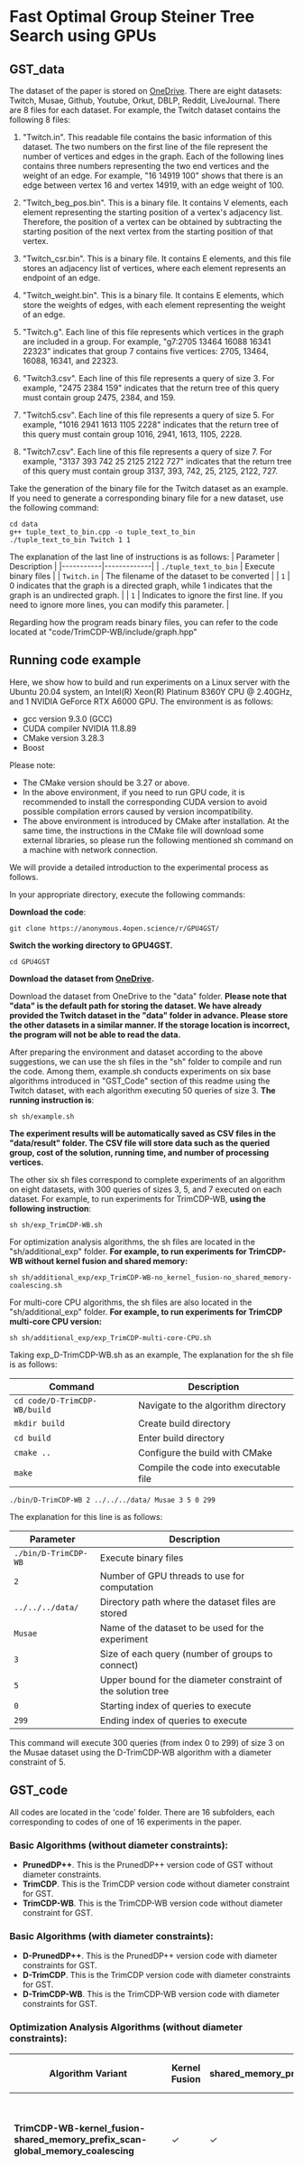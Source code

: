 # Fast Optimal Group Steiner Tree Search using GPUs

## GST_data
The dataset of the paper is stored on [OneDrive](https://1drv.ms/f/c/683d9dd9f262486b/Ek6Fl_brQzhDnI2cmhGIHxMBQ-L1ApeSqxwZKE4NBsDXSQ?e=3RBc8S). There are eight datasets: Twitch, Musae, Github,  Youtube, Orkut, DBLP, Reddit, LiveJournal. There are 8 files for each dataset. For example, the Twitch dataset contains the following 8 files:
1. "Twitch.in". This readable file contains the basic information of this dataset. The two numbers on the first line of the file represent the number of vertices and edges in the graph. Each of the following lines contains three numbers representing the two end vertices and the weight of an edge. For example, "16 14919 100" shows that there is an edge between vertex 16 and vertex 14919, with an edge weight of 100.

2. "Twitch_beg_pos.bin". This is a binary file. It contains V elements, each element representing the starting position of a vertex's adjacency list. Therefore, the position of a vertex can be obtained by subtracting the starting position of the next vertex from the starting position of that vertex.

3. "Twitch_csr.bin". This is a binary file. It contains E elements, and this file stores an adjacency list of vertices, where each element represents an endpoint of an edge.

4. "Twitch_weight.bin". This is a binary file. It contains E elements, which store the weights of edges, with each element representing the weight of an edge.

5. "Twitch.g". Each line of this file represents which vertices in the graph are included in a group. For example, "g7:2705 13464 16088 16341 22323" indicates that group 7 contains five vertices: 2705, 13464, 16088, 16341, and 22323.

6. "Twitch3.csv". Each line of this file represents a query of size 3. For example, "2475 2384 159" indicates that the return tree of this query must contain group 2475, 2384, and 159.

7. "Twitch5.csv". Each line of this file represents a query of size 5. For example, "1016 2941 1613 1105 2228" indicates that the return tree of this query must contain group 1016, 2941, 1613, 1105, 2228.

8. "Twitch7.csv". Each line of this file represents a query of size 7. For example, "3137 393 742 25 2125 2122 727" indicates that the return tree of this query must contain group 3137, 393, 742, 25, 2125, 2122, 727.

Take the generation of the binary file for the Twitch dataset as an example. If you need to generate a corresponding binary file for a new dataset, use the following command:

```
cd data
g++ tuple_text_to_bin.cpp -o tuple_text_to_bin
./tuple_text_to_bin Twitch 1 1
```
The explanation of the last line of instructions is as follows:
| Parameter | Description |
|-----------|-------------|
| `./tuple_text_to_bin` | Execute binary files |
| `Twitch.in` | The filename of the dataset to be converted |
| `1` | 0 indicates that the graph is a directed graph, while 1 indicates that the graph is an undirected graph. |
| `1` | Indicates to ignore the first line. If you need to ignore more lines, you can modify this parameter. |

Regarding how the program reads binary files, you can refer to the code located at "code/TrimCDP-WB/include/graph.hpp"
   
## Running code example
Here, we show how to build and run experiments on a Linux server with the Ubuntu 20.04 system, an Intel(R) Xeon(R) Platinum 8360Y CPU @ 2.40GHz, and 1 NVIDIA GeForce RTX A6000 GPU. The environment is as follows:
- gcc version 9.3.0 (GCC)
- CUDA compiler NVIDIA 11.8.89
- CMake version 3.28.3
- Boost

Please note:
- The CMake version should be 3.27 or above.
- In the above environment, if you need to run GPU code, it is recommended to install the corresponding CUDA version to avoid possible compilation errors caused by version incompatibility.
- The above environment is introduced by CMake after installation.  At the same time, the instructions in the CMake file will download some external libraries, so please run the following mentioned sh command on a machine with network connection.

We will provide a detailed introduction to the experimental process as follows.

In your appropriate directory, execute the following commands:

 **Download the code**:
```
git clone https://anonymous.4open.science/r/GPU4GST/
```
 **Switch the working directory to GPU4GST.**
```
cd GPU4GST
```
 **Download the dataset from [OneDrive](https://1drv.ms/f/c/683d9dd9f262486b/Ek6Fl_brQzhDnI2cmhGIHxMBQ-L1ApeSqxwZKE4NBsDXSQ?e=3RBc8S).**

Download the dataset from OneDrive to the "data" folder. **Please note that "data" is the default path for storing the dataset. We have already provided the Twitch dataset in the "data" folder in advance. Please store the other datasets in a similar manner.  If the storage location is incorrect, the program will not be able to read the data.**



After preparing the environment and dataset according to the above suggestions, we can use the sh files in the "sh" folder to compile and run the code.
Among them, example.sh conducts experiments on six base algorithms introduced in "GST_Code" section of this readme using the Twitch dataset, with each algorithm executing 50 queries of size 3. **The running instruction is**:
 ```
sh sh/example.sh
 ```
**The experiment results will be automatically saved as CSV files in the "data/result" folder. The CSV file will store data such as the queried group, cost of the solution, running time, and number of processing vertices.**


The other six sh files correspond to complete experiments of an algorithm on eight datasets, with 300 queries of sizes 3, 5, and 7 executed on each dataset. For example, to run experiments for TrimCDP-WB, **using the following instruction**:

 ```
sh sh/exp_TrimCDP-WB.sh
 ```

For optimization analysis algorithms, the sh files are located in the "sh/additional_exp" folder. **For example, to run experiments for TrimCDP-WB without kernel fusion and shared memory:**

 ```
sh sh/additional_exp/exp_TrimCDP-WB-no_kernel_fusion-no_shared_memory-coalescing.sh
 ```

For multi-core CPU algorithms, the sh files are also located in the "sh/additional_exp" folder. **For example, to run experiments for TrimCDP multi-core CPU version:**

 ```
sh sh/additional_exp/exp_TrimCDP-multi-core-CPU.sh
 ```


Taking exp_D-TrimCDP-WB.sh as an example, The explanation for the sh file is as follows:

| Command | Description |
|---------|-------------|
| `cd code/D-TrimCDP-WB/build` | Navigate to the algorithm directory |
| `mkdir build` | Create build directory |
| `cd build` | Enter build directory |
| `cmake ..` | Configure the build with CMake |
| `make` | Compile the code into executable file |
```
./bin/D-TrimCDP-WB 2 ../../../data/ Musae 3 5 0 299
```
The explanation for this line is as follows:

| Parameter | Description |
|-----------|-------------|
| `./bin/D-TrimCDP-WB` | Execute binary files |
| `2` | Number of GPU threads to use for computation |
| `../../../data/` | Directory path where the dataset files are stored |
| `Musae` | Name of the dataset to be used for the experiment |
| `3` | Size of each query (number of groups to connect) |
| `5` | Upper bound for the diameter constraint of the solution tree |
| `0` | Starting index of queries to execute  |
| `299` | Ending index of queries to execute  |

This command will execute 300 queries (from index 0 to 299) of size 3 on the Musae dataset using the D-TrimCDP-WB algorithm with a diameter constraint of 5.


## GST_code
All codes are located in the 'code' folder. There are 16 subfolders, each corresponding to codes of one of 16 experiments in the paper.

### Basic Algorithms (without diameter constraints):
- **PrunedDP++**. This is the PrunedDP++ version code of GST without diameter constraints.
- **TrimCDP**. This is the TrimCDP version code without diameter constraint for GST.
- **TrimCDP-WB**. This is the TrimCDP-WB version code without diameter constraint for GST.

### Basic Algorithms (with diameter constraints):
- **D-PrunedDP++**. This is the PrunedDP++ version code with diameter constraints for GST.
- **D-TrimCDP**. This is the TrimCDP version code with diameter constraints for GST.
- **D-TrimCDP-WB**. This is the TrimCDP-WB version code with diameter constraints for GST.

### Optimization Analysis Algorithms (without diameter constraints):

| Algorithm Variant | Kernel Fusion | shared_memory_prefix_scan | Global Memory Coalescing | Description |
|-------------------|---------------|--------------------------|-------------------------|-------------|
| **TrimCDP-WB-kernel_fusion-shared_memory_prefix_scan-global_memory_coalescing** | ✓ | ✓ | ✓ | kernel fusion, shared memory prefix scan, global memory coalescing |
| **TrimCDP-WB-kernel_fusion-no_shared_memory_prefix_scan-global_memory_coalescing** | ✓ | ✗ | ✓ | kernel fusion, global memory coalescing, no shared memory prefix scan |
| **TrimCDP-WB-no_kernel_fusion** | ✗ | ✗ | ✓ | no kernel fusion, no shared memory prefix scan, global memory coalescing |
| **TrimCDP-WB-no_global_memory_coalescing** | ✓ | ✗ | ✗ | kernel fusion, no shared memory prefix scan, no global memory coalescing |

### Optimization Analysis Algorithms (with diameter constraints):

| Algorithm Variant | Kernel Fusion | shared_memory_prefix_scan | Global Memory Coalescing | Description |
|-------------------|---------------|--------------------------|-------------------------|-------------|
| **D-TrimCDP-WB-kernel_fusion-shared_memory_prefix_scan-global_memory_coalescing** | ✓ | ✓ | ✓ | kernel fusion, shared memory prefix scan, global memory coalescing |
| **D-TrimCDP-WB-kernel_fusion-no_shared_memory_prefix_scan-global_memory_coalescing** | ✓ | ✗ | ✓ | kernel fusion, global memory coalescing, no shared memory prefix scan |
| **D-TrimCDP-WB-no_kernel_fusion** | ✗ | ✗ | ✓ | no kernel fusion, no shared memory prefix scan, global memory coalescing |
| **D-TrimCDP-WB-no_global_memory_coalescing** | ✓ | ✗ | ✗ | kernel fusion, no shared memory prefix scan, no global memory coalescing |

### Multi-core CPU Algorithms:
- **TrimCDP-multi-core-CPU**. This is the multi-threaded version of TrimCDP without using a priority queue.
- **D-TrimCDP-multi-core-CPU**. This is the multi-threaded version of D-TrimCDP without using a priority queue.

In the 16 subfolders, there are .h, .cu, .cuh, and .cpp files used for conducting experiments in the paper. The .h and .cuh files are in the "include" directory, while the .cpp files are in the "src" directory. The explanations for them are as follows.


### PrunedDP++:
- "PrunedDP++/src/main.cpp" contains codes for conducting experiments for PrunedDP++. 
- "PrunedDP++/include/CPUNONHOP.h" contains codes of PrunedDP++.

The command to run this experiment is:
 ```
sh sh/exp_prunedDP++.sh
 ```

### TrimCDP:
- "TrimCDP/src/main.cpp" contains codes for conducting experiments for TrimCDP. 
- "TrimCDP/include/exp_GPU_nonHop.h" contains code for reading the graph, groups, and queries.
- "TrimCDP/src/DPQ.cu" contains codes of TrimCDP.

The command to run this experiment is:
 ```
sh sh/exp_TrimCDP.sh
 ```

### TrimCDP-WB:
- "TrimCDP-WB/src/GSTnonHop.cu" contains codes for conducting experiments for TrimCDP-WB. 
- "TrimCDP-WB/include/mapper_enactor.cuh" contains the overall framework of TrimCDP-WB.
- "TrimCDP-WB/include/mapper.cuh" contains codes for performing specific operations on vertices, such as grow and merge operations.
- "TrimCDP-WB/include/reducer.cuh" contains codes for organizing and allocating work after completing vertices operations.

The command to run this experiment is:
 ```
sh sh/exp_TrimCDP-WB.sh
 ```

### D-PrunedDP++:
- "D-PrunedDP++/src/main.cpp" contains codes for conducting experiments for D-PrunedDP++. 
- "D-PrunedDP++/include/CPUHOP.h" contains codes of D-PrunedDP++.

The command to run this experiment is:
 ```
sh sh/exp_D-prunedDP++.sh
 ```

### D-TrimCDP:
- "D-TrimCDP/src/main.cpp" contains codes for conducting experiments for D-TrimCDP. 
- "D-TrimCDP/include/exp_GPU_Hop.h" contains code for reading the graph, groups, and queries.
- "D-TrimCDP/src/DPQ.cu" contains codes of D-TrimCDP.

The command to run this experiment is:
 ```
sh sh/exp_D-TrimCDP.sh
 ```

### D-TrimCDP-WB:
- "D-TrimCDP-WB/src/GPUHop.cu" contains codes for conducting experiments for D-TrimCDP-WB. 
- "D-TrimCDP-WB/include/mapper_enactor.cuh" contains the overall framework of D-TrimCDP-WB.
- "D-TrimCDP-WB/include/mapper.cuh" contains codes for performing specific operations on vertices, such as grow and merge operations.
- "D-TrimCDP-WB/include/reducer.cuh" contains codes for organizing and allocating work after completing vertices operations.

The command to run this experiment is:
 ```
sh sh/exp_D-TrimCDP-WB.sh
 ```

### TrimCDP-WB-kernel_fusion-shared_memory_prefix_scan-global_memory_coalescing:
- "TrimCDP-WB-kernel_fusion-shared_memory_prefix_scan-global_memory_coalescing/src/GSTnonHop.cu" contains codes for conducting experiments for TrimCDP-WB with kernel fusion, shared memory prefix scan, and global memory coalescing optimizations.
- "TrimCDP-WB-kernel_fusion-shared_memory_prefix_scan-global_memory_coalescing/include/mapper_enactor.cuh" contains the overall framework of TrimCDP-WB with optimizations.
- "TrimCDP-WB-kernel_fusion-shared_memory_prefix_scan-global_memory_coalescing/include/mapper.cuh" contains codes for performing specific operations on vertices with optimizations.
- "TrimCDP-WB-kernel_fusion-shared_memory_prefix_scan-global_memory_coalescing/include/reducer.cuh" contains codes for organizing and allocating work after completing vertices operations.

The command to run this experiment is:
```
sh sh/additional_exp/exp_TrimCDP-WB-kernel_fusion-shared_memory_prefix_scan-global_memory_coalescing.sh
```

### TrimCDP-WB-kernel_fusion-no_shared_memory_prefix_scan-global_memory_coalescing:
- "TrimCDP-WB-kernel_fusion-no_shared_memory_prefix_scan-global_memory_coalescing/src/GSTnonHop.cu" contains codes for conducting experiments for TrimCDP-WB with kernel fusion and global memory coalescing, without shared memory prefix scan.
- "TrimCDP-WB-kernel_fusion-no_shared_memory_prefix_scan-global_memory_coalescing/include/mapper_enactor.cuh" contains the overall framework of TrimCDP-WB with these optimizations.
- "TrimCDP-WB-kernel_fusion-no_shared_memory_prefix_scan-global_memory_coalescing/include/mapper.cuh" contains codes for performing specific operations on vertices with these optimizations.
- "TrimCDP-WB-kernel_fusion-no_shared_memory_prefix_scan-global_memory_coalescing/include/reducer.cuh" contains codes for organizing and allocating work after completing vertices operations.

The command to run this experiment is:
```
sh sh/additional_exp/exp_TrimCDP-WB-kernel_fusion-no_shared_memory_prefix_scan-global_memory_coalescing.sh
```

### TrimCDP-WB-no_kernel_fusion:
- "TrimCDP-WB-no_kernel_fusion/src/GSTnonHop.cu" contains codes for conducting experiments for TrimCDP-WB without kernel fusion but with global memory coalescing.
- "TrimCDP-WB-no_kernel_fusion/include/mapper_enactor.cuh" contains the overall framework of TrimCDP-WB without kernel fusion.
- "TrimCDP-WB-no_kernel_fusion/include/mapper.cuh" contains codes for performing specific operations on vertices without kernel fusion.
- "TrimCDP-WB-no_kernel_fusion/include/reducer.cuh" contains codes for organizing and allocating work after completing vertices operations.

The command to run this experiment is:
```
sh sh/additional_exp/exp_TrimCDP-WB-no_kernel_fusion.sh
```

### TrimCDP-WB-no_global_memory_coalescing:
- "TrimCDP-WB-no_global_memory_coalescing/src/GSTnonHop.cu" contains codes for conducting experiments for TrimCDP-WB with kernel fusion but without global memory coalescing.
- "TrimCDP-WB-no_global_memory_coalescing/include/mapper_enactor.cuh" contains the overall framework of TrimCDP-WB without global memory coalescing.
- "TrimCDP-WB-no_global_memory_coalescing/include/mapper.cuh" contains codes for performing specific operations on vertices without global memory coalescing.
- "TrimCDP-WB-no_global_memory_coalescing/include/reducer.cuh" contains codes for organizing and allocating work after completing vertices operations.

The command to run this experiment is:
```
sh sh/additional_exp/exp_TrimCDP-WB-no_global_memory_coalescing.sh
```

### D-TrimCDP-WB-kernel_fusion-shared_memory_prefix_scan-global_memory_coalescing:
- "D-TrimCDP-WB-kernel_fusion-shared_memory_prefix_scan-global_memory_coalescing/src/GPUHop.cu" contains codes for conducting experiments for D-TrimCDP-WB with kernel fusion, shared memory prefix scan, and global memory coalescing optimizations.
- "D-TrimCDP-WB-kernel_fusion-shared_memory_prefix_scan-global_memory_coalescing/include/mapper_enactor.cuh" contains the overall framework of D-TrimCDP-WB with optimizations.
- "D-TrimCDP-WB-kernel_fusion-shared_memory_prefix_scan-global_memory_coalescing/include/mapper.cuh" contains codes for performing specific operations on vertices with optimizations.
- "D-TrimCDP-WB-kernel_fusion-shared_memory_prefix_scan-global_memory_coalescing/include/reducer.cuh" contains codes for organizing and allocating work after completing vertices operations.

The command to run this experiment is:
```
sh sh/additional_exp/exp_D-TrimCDP-WB-kernel_fusion-shared_memory_prefix_scan-global_memory_coalescing.sh
```

### D-TrimCDP-WB-kernel_fusion-no_shared_memory_prefix_scan-global_memory_coalescing:
- "D-TrimCDP-WB-kernel_fusion-no_shared_memory_prefix_scan-global_memory_coalescing/src/GPUHop.cu" contains codes for conducting experiments for D-TrimCDP-WB with kernel fusion and global memory coalescing, without shared memory prefix scan.
- "D-TrimCDP-WB-kernel_fusion-no_shared_memory_prefix_scan-global_memory_coalescing/include/mapper_enactor.cuh" contains the overall framework of D-TrimCDP-WB with these optimizations.
- "D-TrimCDP-WB-kernel_fusion-no_shared_memory_prefix_scan-global_memory_coalescing/include/mapper.cuh" contains codes for performing specific operations on vertices with these optimizations.
- "D-TrimCDP-WB-kernel_fusion-no_shared_memory_prefix_scan-global_memory_coalescing/include/reducer.cuh" contains codes for organizing and allocating work after completing vertices operations.

The command to run this experiment is:
```
sh sh/additional_exp/exp_D-TrimCDP-WB-kernel_fusion-no_shared_memory_prefix_scan-global_memory_coalescing.sh
```

### D-TrimCDP-WB-no_kernel_fusion:
- "D-TrimCDP-WB-no_kernel_fusion/src/GPUHop.cu" contains codes for conducting experiments for D-TrimCDP-WB without kernel fusion but with global memory coalescing.
- "D-TrimCDP-WB-no_kernel_fusion/include/mapper_enactor.cuh" contains the overall framework of D-TrimCDP-WB without kernel fusion.
- "D-TrimCDP-WB-no_kernel_fusion/include/mapper.cuh" contains codes for performing specific operations on vertices without kernel fusion.
- "D-TrimCDP-WB-no_kernel_fusion/include/reducer.cuh" contains codes for organizing and allocating work after completing vertices operations.

The command to run this experiment is:
```
sh sh/additional_exp/exp_D-TrimCDP-WB-no_kernel_fusion.sh
```

### D-TrimCDP-WB-no_global_memory_coalescing:
- "D-TrimCDP-WB-no_global_memory_coalescing/src/GPUHop.cu" contains codes for conducting experiments for D-TrimCDP-WB with kernel fusion but without global memory coalescing.
- "D-TrimCDP-WB-no_global_memory_coalescing/include/mapper_enactor.cuh" contains the overall framework of D-TrimCDP-WB without global memory coalescing.
- "D-TrimCDP-WB-no_global_memory_coalescing/include/mapper.cuh" contains codes for performing specific operations on vertices without global memory coalescing.
- "D-TrimCDP-WB-no_global_memory_coalescing/include/reducer.cuh" contains codes for organizing and allocating work after completing vertices operations.

The command to run this experiment is:
```
sh sh/additional_exp/D-TrimCDP-WB-no_global_memory_coalescing.sh
```

### TrimCDP-WB-no_virtual_split:
- "TrimCDP-WB-no_virtual_split/src/GSTnonHop.cu" contains codes for conducting experiments for TrimCDP-WB without virtual splitting optimization.
- "TrimCDP-WB-no_virtual_split/include/mapper_enactor.cuh" contains the overall framework of TrimCDP-WB without virtual splitting.
- "TrimCDP-WB-no_virtual_split/include/mapper.cuh" contains codes for performing specific operations on vertices without virtual splitting.
- "TrimCDP-WB-no_virtual_split/include/reducer.cuh" contains codes for organizing and allocating work after completing vertices operations.

The command to run this experiment is:
```
sh sh/exp_TrimCDP-WB-no_virtual_split.sh
```

### D-TrimCDP-WB-no_virtual_split:
- "D-TrimCDP-WB-no_virtual_split/src/GPUHop.cu" contains codes for conducting experiments for D-TrimCDP-WB without virtual splitting optimization.
- "D-TrimCDP-WB-no_virtual_split/include/mapper_enactor.cuh" contains the overall framework of D-TrimCDP-WB without virtual splitting.
- "D-TrimCDP-WB-no_virtual_split/include/mapper.cuh" contains codes for performing specific operations on vertices without virtual splitting.
- "D-TrimCDP-WB-no_virtual_split/include/reducer.cuh" contains codes for organizing and allocating work after completing vertices operations.

The command to run this experiment is:
```
sh sh/exp_D-TrimCDP-WB-no_virtual_split.sh
```

### TrimCDP-multi-core-CPU:
- "TrimCDP-multi-core-CPU/src/main.cpp" contains codes for conducting experiments for TrimCDP multi-core CPU version.
- "TrimCDP-multi-core-CPU/include/CPUNONHOP.h" contains codes of TrimCDP multi-core CPU implementation.

The command to run this experiment is:
```
sh sh/additional_exp/exp_TrimCDP-multi-core-CPU.sh
```

### D-TrimCDP-multi-core-CPU:
- "D-TrimCDP-multi-core-CPU/src/main.cpp" contains codes for conducting experiments for D-TrimCDP multi-core CPU version.
- "D-TrimCDP-multi-core-CPU/include/CPUHOP.h" contains codes of D-TrimCDP multi-core CPU implementation.

The command to run this experiment is:
```
sh sh/additional_exp/exp_D-TrimCDP-multi-core-CPU.sh
```


